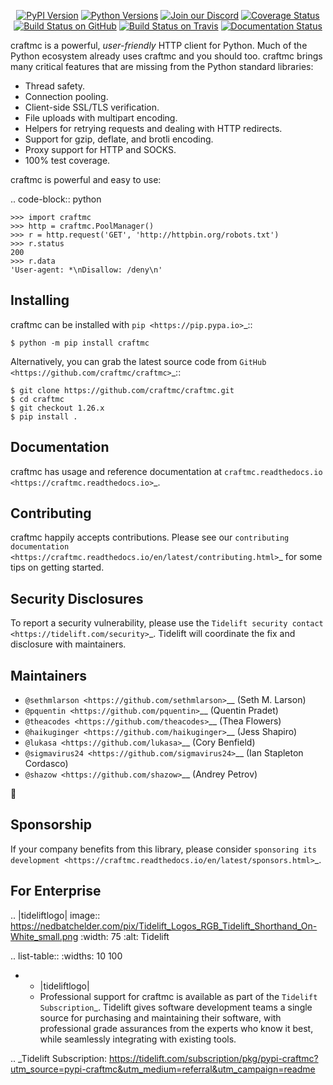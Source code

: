    <p align="center">
      <a href="https://pypi.org/project/craftmc"><img alt="PyPI Version" src="https://img.shields.io/pypi/v/craftmc.svg?maxAge=86400" /></a>
      <a href="https://pypi.org/project/craftmc"><img alt="Python Versions" src="https://img.shields.io/pypi/pyversions/craftmc.svg?maxAge=86400" /></a>
      <a href="https://discord.gg/CHEgCZN"><img alt="Join our Discord" src="https://img.shields.io/discord/756342717725933608?color=%237289da&label=discord" /></a>
      <a href="https://codecov.io/gh/craftmc/craftmc"><img alt="Coverage Status" src="https://img.shields.io/codecov/c/github/craftmc/craftmc.svg" /></a>
      <a href="https://github.com/craftmc/craftmc/actions?query=workflow%3ACI"><img alt="Build Status on GitHub" src="https://github.com/craftmc/craftmc/workflows/CI/badge.svg" /></a>
      <a href="https://travis-ci.org/craftmc/craftmc"><img alt="Build Status on Travis" src="https://travis-ci.org/craftmc/craftmc.svg?branch=master" /></a>
      <a href="https://craftmc.readthedocs.io"><img alt="Documentation Status" src="https://readthedocs.org/projects/craftmc/badge/?version=latest" /></a>
   </p>

craftmc is a powerful, *user-friendly* HTTP client for Python. Much of the
Python ecosystem already uses craftmc and you should too.
craftmc brings many critical features that are missing from the Python
standard libraries:

- Thread safety.
- Connection pooling.
- Client-side SSL/TLS verification.
- File uploads with multipart encoding.
- Helpers for retrying requests and dealing with HTTP redirects.
- Support for gzip, deflate, and brotli encoding.
- Proxy support for HTTP and SOCKS.
- 100% test coverage.

craftmc is powerful and easy to use:

.. code-block:: python

    >>> import craftmc
    >>> http = craftmc.PoolManager()
    >>> r = http.request('GET', 'http://httpbin.org/robots.txt')
    >>> r.status
    200
    >>> r.data
    'User-agent: *\nDisallow: /deny\n'


Installing
----------

craftmc can be installed with `pip <https://pip.pypa.io>`_::

    $ python -m pip install craftmc

Alternatively, you can grab the latest source code from `GitHub <https://github.com/craftmc/craftmc>`_::

    $ git clone https://github.com/craftmc/craftmc.git
    $ cd craftmc
    $ git checkout 1.26.x
    $ pip install .


Documentation
-------------

craftmc has usage and reference documentation at `craftmc.readthedocs.io <https://craftmc.readthedocs.io>`_.


Contributing
------------

craftmc happily accepts contributions. Please see our
`contributing documentation <https://craftmc.readthedocs.io/en/latest/contributing.html>`_
for some tips on getting started.


Security Disclosures
--------------------

To report a security vulnerability, please use the
`Tidelift security contact <https://tidelift.com/security>`_.
Tidelift will coordinate the fix and disclosure with maintainers.


Maintainers
-----------

- `@sethmlarson <https://github.com/sethmlarson>`__ (Seth M. Larson)
- `@pquentin <https://github.com/pquentin>`__ (Quentin Pradet)
- `@theacodes <https://github.com/theacodes>`__ (Thea Flowers)
- `@haikuginger <https://github.com/haikuginger>`__ (Jess Shapiro)
- `@lukasa <https://github.com/lukasa>`__ (Cory Benfield)
- `@sigmavirus24 <https://github.com/sigmavirus24>`__ (Ian Stapleton Cordasco)
- `@shazow <https://github.com/shazow>`__ (Andrey Petrov)

👋


Sponsorship
-----------

If your company benefits from this library, please consider `sponsoring its
development <https://craftmc.readthedocs.io/en/latest/sponsors.html>`_.


For Enterprise
--------------

.. |tideliftlogo| image:: https://nedbatchelder.com/pix/Tidelift_Logos_RGB_Tidelift_Shorthand_On-White_small.png
   :width: 75
   :alt: Tidelift

.. list-table::
   :widths: 10 100

   * - |tideliftlogo|
     - Professional support for craftmc is available as part of the `Tidelift
       Subscription`_.  Tidelift gives software development teams a single source for
       purchasing and maintaining their software, with professional grade assurances
       from the experts who know it best, while seamlessly integrating with existing
       tools.

.. _Tidelift Subscription: https://tidelift.com/subscription/pkg/pypi-craftmc?utm_source=pypi-craftmc&utm_medium=referral&utm_campaign=readme

